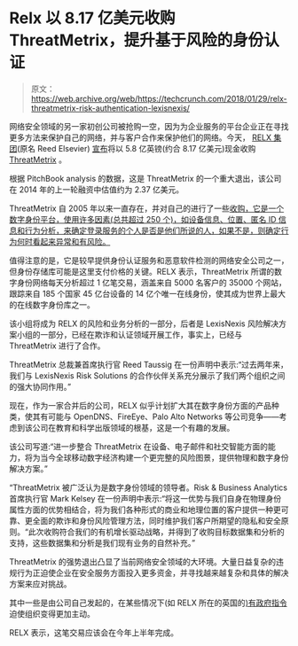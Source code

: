 # Relx 以 8.17 亿美元收购 ThreatMetrix，提升基于风险的身份认证

> 原文：<https://web.archive.org/web/https://techcrunch.com/2018/01/29/relx-threatmetrix-risk-authentication-lexisnexis/>

网络安全领域的另一家初创公司被抢购一空，因为为企业服务的平台企业正在寻找更多方法来保护自己的网络，并与客户合作来保护他们的网络。今天， [RELX 集团](https://web.archive.org/web/20230320141717/http://www.relx.com/)(原名 Reed Elsevier) [宣布](https://web.archive.org/web/20230320141717/http://www.relx.com/media/press-releases/year-2018/threatmetrix-29-jan-2018)将以 5.8 亿英镑(约合 8.17 亿美元)现金收购 [ThreatMetrix](https://web.archive.org/web/20230320141717/http://www.threatmetrix.com/) 。

根据 PitchBook analysis 的数据，这是 ThreatMetrix 的一个重大退出，该公司在 2014 年的上一轮融资中估值约为 2.37 亿美元。

ThreatMetrix 自 2005 年以来一直存在，并对自己的进行了一些[收购，它是一个数字身份平台，使用许多因素(总共超过 250 个)，如设备信息、位置、匿名 ID 信息和行为分析，来确定登录服务的个人是否是他们所说的人，如果不是，则确定行为何时看起来异常和有风险。](https://web.archive.org/web/20230320141717/https://techcrunch.com/2012/01/09/threatmetrix-acquires-trustdefender/)

值得注意的是，它是较早提供身份认证服务和恶意软件检测的网络安全公司之一，但身份存储库可能是这里支付价格的关键。RELX 表示，ThreatMetrix 所谓的数字身份网络每天分析超过 1 亿笔交易，涵盖来自 5000 名客户的 35000 个网站，跟踪来自 185 个国家 45 亿台设备的 14 亿个唯一在线身份，使其成为世界上最大的在线数字身份库之一。

 该小组将成为 RELX 的风险和业务分析的一部分，后者是 LexisNexis 风险解决方案小组的一部分，已经在欺诈和认证领域开展工作，事实上，已经与 ThreatMetrix 进行了合作。

ThreatMetrix 总裁兼首席执行官 Reed Taussig 在一份声明中表示:“过去两年来，我们与 LexisNexis Risk Solutions 的合作伙伴关系充分展示了我们两个组织之间的强大协同作用。”

 现在，作为一家合并后的公司，RELX 似乎计划扩大其在数字身份方面的产品种类，使其有可能与 OpenDNS、FireEye、Palo Alto Networks 等公司竞争——考虑到该公司在教育和科学出版领域的根基，这是一个有趣的发展。

该公司写道:“进一步整合 ThreatMetrix 在设备、电子邮件和社交智能方面的能力，将为当今全球移动数字经济构建一个更完整的风险图景，提供物理和数字身份解决方案。”

“ThreatMetrix 被广泛认为是数字身份领域的领导者。Risk & Business Analytics 首席执行官 Mark Kelsey 在一份声明中表示:“将这一优势与我们自身在物理身份属性方面的优势相结合，将为我们各种形式的商业和地理位置的客户提供一种更可靠、更全面的欺诈和身份风险管理方法，同时维护我们客户所期望的隐私和安全原则。“此次收购符合我们的有机增长驱动战略，并得到了收购目标数据集和分析的支持，这些数据集和分析是我们现有业务的自然补充。”

 ThreatMetrix 的强势退出凸显了当前网络安全领域的大环境。大量日益复杂的违规行为正迫使企业在安全服务方面投入更多资金，并寻找越来越复杂和具体的解决方案来应对挑战。

其中一些是由公司自己发起的，在某些情况下(如 RELX 所在的英国的[)有](https://web.archive.org/web/20230320141717/https://techcrunch.com/2018/01/29/uk-security-fine-nis-directive/)[政府指令](https://web.archive.org/web/20230320141717/https://techcrunch.com/2018/01/29/uk-security-fine-nis-directive/)迫使组织变得更加主动。

RELX 表示，这笔交易应该会在今年上半年完成。